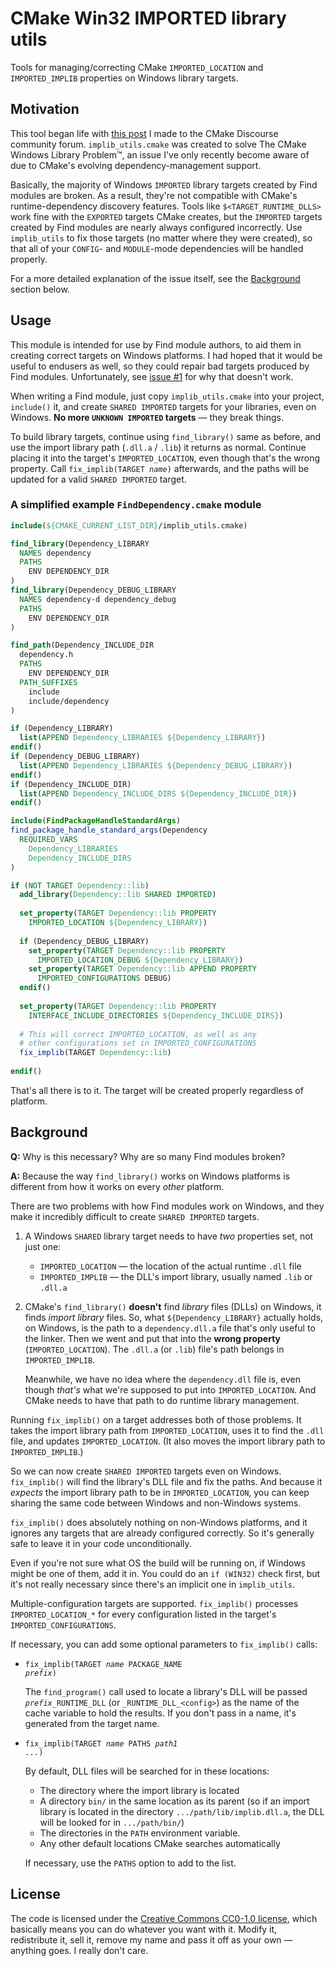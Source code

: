 <!--
© 2021 FeRD (Frank Dana)

SPDX-License-Identifier: CC0-1.0
-->


# CMake Win32 IMPORTED library utils

Tools for managing/correcting CMake `IMPORTED_LOCATION` and `IMPORTED_IMPLIB` properties on Windows library targets.

## Motivation

This tool began life with
[this post](https://discourse.cmake.org/t/windows-libraries-find-modules-and-target-runtime-dlls-re-re-revisited/4286)
I made to the CMake Discourse community forum.
`implib_utils.cmake` was created to solve The CMake Windows Library Problem™,
an issue I've only recently become aware of due to CMake's evolving dependency-management support.

Basically, the majority of Windows `IMPORTED` library targets created by Find modules are broken.
As a result, they're not compatible with CMake's runtime-dependency discovery features.
Tools like `$<TARGET_RUNTIME_DLLS>` work fine with the `EXPORTED` targets CMake creates,
but the `IMPORTED` targets created by Find modules are nearly always configured incorrectly.
Use `implib_utils` to fix those targets (no matter where they were created),
so that all of your `CONFIG`- and `MODULE`-mode dependencies will be handled properly.

For a more detailed explanation of the issue itself, see the [Background](#Background) section below.

## Usage

This module is intended for use by Find module authors,
to aid them in creating correct targets on Windows platforms.
I had hoped that it would be useful to endusers as well,
so they could repair bad targets produced by Find modules.
Unfortunately, see [issue #1](../../issues/1) for why that doesn't work.

When writing a Find module, just copy `implib_utils.cmake` into your project,
`include()` it, and create `SHARED IMPORTED` targets for your libraries,
even on Windows. **No more `UNKNOWN IMPORTED` targets** — they break things.

To build library targets, continue using `find_library()` same as before,
and use the import library path (`.dll.a` / `.lib`) it returns as normal.
Continue placing it into the target's `IMPORTED_LOCATION`,
even though that's the wrong property.
Call <code>fix_implib(TARGET <var>name</var>)</code> afterwards,
and the paths will be updated for a valid `SHARED IMPORTED` target.

### A simplified example `FindDependency.cmake` module

```cmake
include(${CMAKE_CURRENT_LIST_DIR}/implib_utils.cmake)

find_library(Dependency_LIBRARY
  NAMES dependency
  PATHS
    ENV DEPENDENCY_DIR
)
find_library(Dependency_DEBUG_LIBRARY
  NAMES dependency-d dependency_debug
  PATHS
    ENV DEPENDENCY_DIR
)

find_path(Dependency_INCLUDE_DIR
  dependency.h
  PATHS
    ENV DEPENDENCY_DIR
  PATH_SUFFIXES
    include
    include/dependency
)

if (Dependency_LIBRARY)
  list(APPEND Dependency_LIBRARIES ${Dependency_LIBRARY})
endif()
if (Dependency_DEBUG_LIBRARY)
  list(APPEND Dependency_LIBRARIES ${Dependency_DEBUG_LIBRARY})
endif()
if (Dependency_INCLUDE_DIR)
  list(APPEND Dependency_INCLUDE_DIRS ${Dependency_INCLUDE_DIR})
endif()

include(FindPackageHandleStandardArgs)
find_package_handle_standard_args(Dependency
  REQUIRED_VARS
    Dependency_LIBRARIES
    Dependency_INCLUDE_DIRS
)

if (NOT TARGET Dependency::lib)
  add_library(Dependency::lib SHARED IMPORTED)
  
  set_property(TARGET Dependency::lib PROPERTY
    IMPORTED_LOCATION ${Dependency_LIBRARY})
    
  if (Dependency_DEBUG_LIBRARY)
    set_property(TARGET Dependency::lib PROPERTY
      IMPORTED_LOCATION_DEBUG ${Dependency_LIBRARY})
    set_property(TARGET Dependency::lib APPEND PROPERTY
      IMPORTED_CONFIGURATIONS DEBUG)
  endif()
  
  set_property(TARGET Dependency::lib PROPERTY
    INTERFACE_INCLUDE_DIRECTORIES ${Dependency_INCLUDE_DIRS})
    
  # This will correct IMPORTED_LOCATION, as well as any
  # other configurations set in IMPORTED_CONFIGURATIONS
  fix_implib(TARGET Dependency::lib)
  
endif()
```
That's all there is to it.
The target will be created properly regardless of platform.

## Background

**Q:** Why is this necessary? Why are so many Find modules broken?

**A:** Because the way `find_library()` works on Windows platforms
is different from how it works on every _other_ platform.

There are two problems with how Find modules work on Windows,
and they make it incredibly difficult to create `SHARED IMPORTED` targets.

1. A Windows `SHARED` library target needs to have _two_ properties set, not just one:
   * `IMPORTED_LOCATION` — the location of the actual runtime `.dll` file
   * `IMPORTED_IMPLIB` — the DLL's import library, usually named `.lib` or `.dll.a`

2. CMake's `find_library()` **doesn't** find _library_ files (DLLs) on Windows,
   it finds _import library_ files.
   So, what `${Dependency_LIBRARY}` actually holds, on Windows,
   is the path to a `dependency.dll.a` file that's only useful to the linker.
   Then we went and put that into the **wrong property** (`IMPORTED_LOCATION`).
   The `.dll.a` (or `.lib`) file's path belongs in `IMPORTED_IMPLIB`.

   Meanwhile, we have no idea where the `dependency.dll` file is,
   even though _that's_ what we're supposed to put into `IMPORTED_LOCATION`.
   And CMake needs to have that path to do runtime library management.

Running `fix_implib()` on a target addresses both of those problems.
It takes the import library path from `IMPORTED_LOCATION`,
uses it to find the `.dll` file, and updates `IMPORTED_LOCATION`.
(It also moves the import library path to `IMPORTED_IMPLIB`.)

So we can now create `SHARED IMPORTED` targets even on Windows.
`fix_implib()` will find the library's DLL file and fix the paths.
And because it _expects_ the import library path to be in `IMPORTED_LOCATION`,
you can keep sharing the same code between Windows and non-Windows systems.

`fix_implib()` does absolutely nothing on non-Windows platforms,
and it ignores any targets that are already configured correctly.
So it's generally safe to leave it in your code unconditionally.

Even if you're not sure what OS the build will be running on,
if Windows might be one of them, add it in.
You could do an `if (WIN32)` check first,
but it's not really necessary since there's an implicit one in `implib_utils`.

Multiple-configuration targets are supported.
`fix_implib()` processes `IMPORTED_LOCATION_*` for every configuration
listed in the target's `IMPORTED_CONFIGURATIONS`.

If necessary, you can add some optional parameters to `fix_implib()` calls:

* <code>fix_implib(TARGET <var>name</var> PACKAGE_NAME <var>prefix</var>)</code>

  The `find_program()` call used to locate a library's DLL
  will be passed <code><var>prefix</var>_RUNTIME_DLL</code>
  (or `_RUNTIME_DLL_<config>`)
  as the name of the cache variable to hold the results.
  If you don't pass in a name, it's generated from the target name.
 
* <code>fix_implib(TARGET <var>name</var> PATHS <var>path1 ...</var>)</code>

  By default, DLL files will be searched for in these locations:
  
  * The directory where the import library is located
  * A directory `bin/` in the same location as its parent
    (so if an import library is located in the directory
    `.../path/lib/implib.dll.a`, the DLL will be looked for in
    `.../path/bin/`)
  * The directories in the `PATH` environment variable.
  * Any other default locations CMake searches automatically

  If necessary, use the `PATHS` option to add to the list.

## License

The code is licensed under the
[Creative Commons CC0-1.0 license](https://creativecommons.org/publicdomain/zero/1.0/legalcode),
which basically means you can do whatever you want with it.
Modify it, redistribute it, sell it,
remove my name and pass it off as your own — anything goes.
I really don't care.
